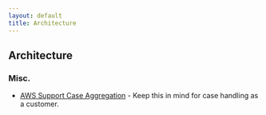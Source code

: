 ```yaml
---
layout: default
title: Architecture
---
```


## Architecture
### Misc.
* [AWS Support Case Aggregation](https://aws.amazon.com/blogs/mt/cross-account-support-case-dashboard/) - Keep this in mind for case handling as a customer.
